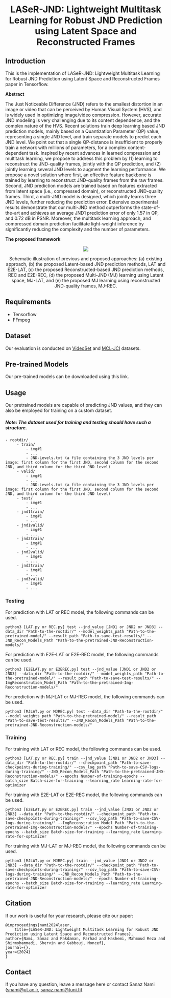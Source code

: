 <h1 align="center"> LASeR-JND: Lightweight Multitask Learning for Robust JND Prediction using Latent Space and Reconstructed Frames</h1>

## Introduction

This is the implementation of LASeR-JND: Lightweight Multitask Learning for Robust JND Prediction using Latent Space and Reconstructed Frames paper in Tensorflow.

**Abstract**

The Just Noticeable Difference (JND) refers to the smallest distortion in an image or video that can be perceived by Human Visual System (HVS), and is widely used in optimizing image/video compression. However, accurate JND modeling is very challenging due to its content dependence, and the complex nature of the HVS. Recent solutions train deep learning based JND prediction models, mainly based on a Quantization Parameter (QP) value, representing a single JND level, and train separate models to predict each JND level. We point out that a single QP-distance is insufficient to properly train a network with millions of parameters, for a complex content-dependent task. Inspired by recent advances in learned compression and multitask learning, we propose to address this problem by (1) learning to reconstruct the JND-quality frames, jointly with the QP prediction, and (2) jointly learning several JND levels to augment the learning performance. We propose a novel solution where first, an effective feature backbone is trained by learning to reconstruct JND-quality frames from the raw frames. Second, JND prediction models are trained based on features extracted from latent space (i.e., compressed domain), or reconstructed JND-quality frames. Third, a multi-JND model is designed, which jointly learns three JND levels, further reducing the prediction error. Extensive experimental results demonstrate that our multi-JND method outperforms the state-of-the-art and achieves an average JND1 prediction error of only 1.57 in QP, and 0.72 dB in PSNR. Moreover, the multitask learning approach, and compressed domain prediction facilitate light-weight inference by significantly reducing the complexity and the number of parameters. 


**The proposed framework**
<p align="center">
  <img src="https://github.com/sanaznami/LASeR-JND/assets/59918141/8edce9b1-a6a6-440c-a468-374375cb7cb8">
</p>

<p align="center">Schematic illustration of previous and proposed approaches: (a) existing approach, (b) the proposed Latent-based JND prediction methods, LAT and E2E-LAT, (c) the proposed Reconstructed-based JND prediction methods, REC and E2E-REC, (d) the proposed Multi-JND (MJ) learning using Latent space, MJ-LAT, and (e) the proposed MJ learning using reconstructed JND-quality frames, MJ-REC.</p>


## Requirements

- Tensorflow
- FFmpeg


## Dataset

Our evaluation is conducted on [VideoSet](https://ieee-dataport.org/documents/videoset) and [MCL-JCI](https://mcl.usc.edu/mcl-jci-dataset/) datasets.


## Pre-trained Models
Our pre-trained models can be downloaded using this link.


## Usage
Our pretrained models are capable of predicting JND values, and they can also be employed for training on a custom dataset.
##### Note: The dataset used for training and testing should have such a structure.

    - rootdir/
         - train/
             - img#1
             - ...
             - JND-Levels.txt (a file containing the 3 JND levels per image: first column for the first JND, second column for the second JND, and third column for the third JND level)
         - valid/
             - img#1
             - ...
             - JND-Levels.txt (a file containing the 3 JND levels per image: first column for the first JND, second column for the second JND, and third column for the third JND level)
         - test/
             - img#1
             - ...
         - jnd1train/
             - img#1
             - ...
         - jnd1valid/
             - img#1
             - ...
         - jnd2train/
             - img#1
             - ...
         - jnd2valid/
             - img#1
             - ...
         - jnd3train/
             - img#1
             - ...
         - jnd3valid/
             - img#1
             - ...
	     
### Testing

For prediction with LAT or REC model, the following commands can be used.

    python3 [LAT.py or REC.py] test --jnd_value [JND1 or JND2 or JND3] --data_dir "Path-to-the-rootdir/" --model_weights_path "Path-to-the-pretrained-model/" --result_path "Path-to-save-test-results/" --JND_Recon_Models_Path "Path-to-the-pretrained-JND-Reconstruction-models/"

For prediction with E2E-LAT or E2E-REC model, the following commands can be used.

    python3 [E2ELAT.py or E2EREC.py] test --jnd_value [JND1 or JND2 or JND3] --data_dir "Path-to-the-rootdir/" --model_weights_path "Path-to-the-pretrained-model/" --result_path "Path-to-save-test-results/" --ImgReconstrution_Model_Path "Path-to-the-pretrained-Img-Reconstruction-models/"

For prediction with MJ-LAT or MJ-REC model, the following commands can be used.

    python3 [MJLAT.py or MJREC.py] test --data_dir "Path-to-the-rootdir/" --model_weights_path "Path-to-the-pretrained-model/" --result_path "Path-to-save-test-results/" --JND_Recon_Models_Path "Path-to-the-pretrained-JND-Reconstruction-models/"


### Training

For training with LAT or REC model, the following commands can be used.

    python3 [LAT.py or REC.py] train --jnd_value [JND1 or JND2 or JND3] --data_dir "Path-to-the-rootdir/" --checkpoint_path "Path-to-save-checkpoints-during-training/" --csv_log_path "Path-to-save-CSV-logs-during-training/" --JND_Recon_Models_Path "Path-to-the-pretrained-JND-Reconstruction-models/" --epochs Number-of-training-epochs --batch_size Batch-size-for-training --learning_rate Learning-rate-for-optimizer

For training with E2E-LAT or E2E-REC model, the following commands can be used.

    python3 [E2ELAT.py or E2EREC.py] train --jnd_value [JND1 or JND2 or JND3] --data_dir "Path-to-the-rootdir/" --checkpoint_path "Path-to-save-checkpoints-during-training/" --csv_log_path "Path-to-save-CSV-logs-during-training/" --ImgReconstrution_Model_Path "Path-to-the-pretrained-Img-Reconstruction-models/" --epochs Number-of-training-epochs --batch_size Batch-size-for-training --learning_rate Learning-rate-for-optimizer

For training with MJ-LAT or MJ-REC model, the following commands can be used.

    python3 [MJLAT.py or MJREC.py] train --jnd_value [JND1 or JND2 or JND3] --data_dir "Path-to-the-rootdir/" --checkpoint_path "Path-to-save-checkpoints-during-training/" --csv_log_path "Path-to-save-CSV-logs-during-training/" --JND_Recon_Models_Path "Path-to-the-pretrained-JND-Reconstruction-models/" --epochs Number-of-training-epochs --batch_size Batch-size-for-training --learning_rate Learning-rate-for-optimizer


## Citation

If our work is useful for your research, please cite our paper:

    @inproceedings{nami2024laser,
    	title={LASeR-JND: Lightweight Multitask Learning for Robust JND Prediction using Latent Space and Reconstructed Frames},
	author={Nami, Sanaz and Pakdaman, Farhad and Hashemi, Mahmoud Reza and Shirmohammadi, Shervin and Gabbouj, Moncef},
	journal={},
	year={2024}
    }


## Contact

If you have any question, leave a message here or contact Sanaz Nami (snami@ut.ac.ir, sanaz.nami@tuni.fi).


